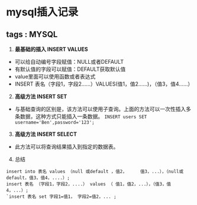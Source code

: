﻿# mysql插入记录
tags : MYSQL
---
1. **最基础的插入 INSERT VALUES**
 - 可以给自动编号字段赋值：NULL或者DEFAULT
 - 有默认值的字段可以赋值：DEFAULT获取默认值
 - value里面可以使用函数或者表达式
 - INSERT 表名（字段1，字段2……）VALUES(值1，值2……)，（值3，值4……）
2. **高级方法 INSERT SET**
 - 与基础查询的区别是，该方法可以使用子查询。上面的方法可以一次性插入多条数据，这种方式只能插入一条数据。
`INSERT users SET username='Ben',password='123';`

3. **高级方法 INSERT SELECT**
- 此方法可以将查询结果插入到指定的数据表。

4. 总结
```
insert into 表名 values （null 或default ，值2，     值3，...），（null或default，值3，值4，....）;
insert 表名 （字段1，字段2，....） values （ 值1，值2，...），（值3，值4，...）;
`insert 表名 set 字段1=值1， 字段2=值2，... ;
```

